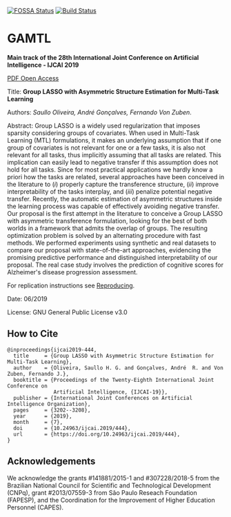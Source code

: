 [![FOSSA Status](https://app.fossa.io/api/projects/git%2Bgithub.com%2Fshgo%2Fgamtl.svg?type=shield)](https://app.fossa.io/projects/git%2Bgithub.com%2Fshgo%2Fgamtl?ref=badge_shield)
[![Build Status](https://travis-ci.com/shgo/gamtl.svg?branch=master)](https://travis-ci.com/shgo/gamtl)

# GAMTL

**Main track of the 28th International Joint Conference on Artificial Intelligence - IJCAI 2019**

[PDF Open Access](https://www.ijcai.org/proceedings/2019/444)

Title: **Group LASSO with Asymmetric Structure Estimation for Multi-Task Learning**

Authors: *Saullo Oliveira, André Gonçalves, Fernando Von Zuben*.

Abstract:
    Group LASSO is a widely used regularization that imposes sparsity considering groups of covariates. When used in Multi-Task Learning (MTL) formulations, it makes an underlying assumption that if one group of covariates is not relevant for one or a few tasks, it is also not relevant for all tasks, thus implicitly assuming that all tasks are related.
    This implication can easily lead to negative transfer if this assumption does not hold for all tasks.
    Since for most practical applications we hardly know a priori how the tasks are related, several approaches have been conceived in the literature to (*i*) properly capture the transference structure, (*ii*) improve interpretability of the tasks interplay, and (*iii*) penalize potential negative transfer.
    Recently, the automatic estimation of asymmetric structures inside the learning process was capable of effectively avoiding negative transfer.
    Our proposal is the first attempt in the literature to conceive a Group LASSO with asymmetric transference formulation, looking for the best of both worlds in a  framework that admits the overlap of groups. 
    The resulting optimization problem is solved by an alternating procedure with fast methods. 
    We performed experiments using synthetic and real datasets to compare our proposal with state-of-the-art approaches, evidencing the promising predictive performance and distinguished interpretability of our proposal.
    The real case study involves the prediction of cognitive scores for  Alzheimer's disease progression assessment.

For replication instructions see [Reproducing](reproducing.md).

Date: 06/2019

License: GNU General Public License v3.0

## How to Cite ##

```
@inproceedings{ijcai2019-444,
  title     = {Group LASSO with Asymmetric Structure Estimation for Multi-Task Learning},
  author    = {Oliveira, Saullo H. G. and Gonçalves, André  R. and Von Zuben, Fernando J.},
  booktitle = {Proceedings of the Twenty-Eighth International Joint Conference on
               Artificial Intelligence, {IJCAI-19}},
  publisher = {International Joint Conferences on Artificial Intelligence Organization},             
  pages     = {3202--3208},
  year      = {2019},
  month     = {7},
  doi       = {10.24963/ijcai.2019/444},
  url       = {https://doi.org/10.24963/ijcai.2019/444},
}
```

## Acknowledgements

We acknowledge the grants \#141881\/2015-1 and \#307228\/2018-5 from the Brazilian National Council for Scientific and Technological Development (CNPq), grant \#2013\/07559-3 from São Paulo Reseach Foundation (FAPESP), and the Coordination for the Improvement of Higher Education Personnel (CAPES).
